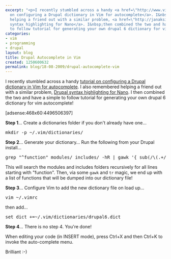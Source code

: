 ```yaml
---
excerpt: "<p>I recently stumbled across a handy <a href=\"http://www.vim.org/scripts/script.php?script_id=1675\">tutorial
  on configuring a Drupal dictionary in Vim for autocomplete</a>. I&nbsp;also remembered
  helping a friend out with a similar problem, <a href=\"http://janaksingh.com/blog/using-nano-syntax-highlight-drupal-module-development-47\">Drupal
  syntax highlighting for Nano</a>. I&nbsp;then combined the two and have a simple
  to follow tutorial for generating your own drupal 6 dictionary for vim autocomplete!</p>\r\n"
categories:
- vim
- programming
- drupal
layout: blog
title: Drupal Autocomplete in Vim
created: 1250600632
permalink: blog/18-08-2009/drupal-autocomplete-vim
---
```

<p>I recently stumbled across a handy <a href="http://www.vim.org/scripts/script.php?script_id=1675">tutorial on configuring a Drupal dictionary in Vim for autocomplete</a>. I&nbsp;also remembered helping a friend out with a similar problem, <a href="http://janaksingh.com/blog/using-nano-syntax-highlight-drupal-module-development-47">Drupal syntax highlighting for Nano</a>. I&nbsp;then combined the two and have a simple to follow tutorial for generating your own drupal 6 dictionary for vim autocomplete!</p>
<!--break-->
<div>[adsense:468x60:4496506397]</div>
<p><strong>Step 1</strong>&hellip; Create a dictionaries folder if you don't already have one&hellip;</p>
<pre language="bash">
mkdir -p ~/.vim/dictionaries/
</pre>
<p><strong>Step 2</strong>&hellip; Generate your dictionary&hellip; Run the following from your Drupal install&hellip;</p>
<pre language="bash">
grep "^function" modules/ includes/ -hR | gawk '{ sub(/\(.+/, "(", $2); print $2 }' | sort -u > ~/.vim/dictionaries/drupal6.dict
</pre>
<p>This will search the modules and includes folders recursively for all lines starting with &quot;function&quot;. Then, via some <code>gawk</code> and <code>tr</code> magic, we end up with a list of functions that will be dumped into our dictionary file!</p>
<p><strong>Step 3</strong>&hellip; Configure Vim to add the new dictionary file on load up&hellip;</p>
<pre language="bash">
vim ~/.vimrc
</pre>
<p>then add&hellip;</p>
<pre language="bash">
set dict +=~/.vim/dictionaries/drupal6.dict
</pre>
<p><strong>Step 4</strong>&hellip; There is no step 4. You're done!</p>
<p>When editing your code (in INSERT&nbsp;mode), press Ctrl+X and then Ctrl+K to invoke the auto-complete menu.</p>
<p>Brilliant :-)</p>
